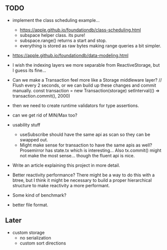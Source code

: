 
## TODO

- implement the class scheduling example...
	- https://apple.github.io/foundationdb/class-scheduling.html
	- subspace helper class. its pure!
	- subspace.range() returns a start and stop.
	- everything is stored as raw bytes making range queries a bit simpler.


- https://apple.github.io/foundationdb/data-modeling.html


- I wish the indexing layers we more separable from ReactiveStorage, but I guess its fine...


- Can we make a Transaction feel more like a Storage middleware layer?
	// Flush every 2 seconds, or we can build up these changes and commit manually.
	const transaction = new Transaction(storage)
	setInterval(() => transaction.commit(), 2000)

- then we need to create runtime validators for type assertions.
- can we get rid of MIN/Max too?


- usability stuff
	- useSubscribe should have the same api as scan so they can be swapped out.
	- Might make sense for transaction to have the same apis as well? Prosemirror has state.tx which is interesting... Also tx.commit() might not make the most sense... though the fluent api is nice.

- Write an article explaining this project in more detail.
- Better reactivity performance?
	There might be a way to do this with a btree, but I think it might be necessary to build
	a proper hierarchical structure to make reactivity a more performant.
- Some kind of benchmark?
- better file format.

## Later

- custom storage
	- no serialization
	- custom sort directions
